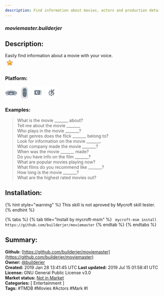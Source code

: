 ```yaml
---
description: Find information about movies, actors and production details
---
```


### _moviemaster.builderjer_  
## Description:  
Easily find information about a movie with your voice.  
![](../.gitbook/assets/star.png)  
  
### Platform:  
 ![Mark I](../.gitbook/assets/mark-1-icon.png)  ![Mark II](../.gitbook/assets/mark-2-icon.png)  ![Picroft](../.gitbook/assets/picroft-icon.png)  ![plasmoid](../.gitbook/assets/kde.png)   
### Examples:  
> What is the movie _______ about?  
> Tell me about the movie _______  
> Who plays in the movie _______?  
> What genres does the flick _______ belong to?  
> Look for information on the movie _______.  
> What company made the movie _______?  
> When was the movie _______ made?  
> Do you have info on the film _______?  
> What are popular movies playing now?  
> What films do you recommend like _______?  
> How long is the movie _______?  
> What are the highest rated movies out?  
  
## Installation:  
{% hint style="warning" %}
This skill is not aproved by Mycroft skill tester.
{% endhint %}
    
{% tabs %}
{% tab title="Install by mycroft-msm" %}
``` mycroft-msm install https://github.com/builderjer/moviemaster```
{% endtab %}
  {% endtabs %}
    
## Summary:  
**Github:** [https://github.com/builderjer/moviemaster](https://github.com/builderjer/moviemaster)  
**Owner:** [@builderjer](https://github.com/builderjer)  
**Created:** 2019 Jan 28 13:41:45 UTC  **Last updated:** 2019 Jul 15 01:58:41 UTC  
**License:** GNU General Public License v3.0  
**Market status:** [Not in Market](https://market.mycroft.ai/skill/)  
**Categories:** [ Entertainment ]   
**Tags:** \#TMDB \#Movies \#Actors \#Mark \#I   
